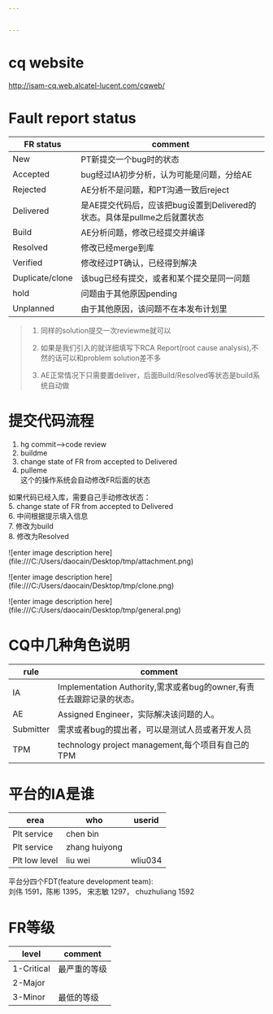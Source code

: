 ```yaml
---


---
```


<h1 id="cq-website">cq website</h1>
<p><a href="http://isam-cq.web.alcatel-lucent.com/cqweb/">http://isam-cq.web.alcatel-lucent.com/cqweb/</a></p>
<h1 id="fault-report-status">Fault report status</h1>

<table>
<thead>
<tr>
<th>FR status</th>
<th>comment</th>
</tr>
</thead>
<tbody>
<tr>
<td>New</td>
<td>PT新提交一个bug时的状态</td>
</tr>
<tr>
<td>Accepted</td>
<td>bug经过IA初步分析，认为可能是问题，分给AE</td>
</tr>
<tr>
<td>Rejected</td>
<td>AE分析不是问题，和PT沟通一致后reject</td>
</tr>
<tr>
<td>Delivered</td>
<td>是AE提交代码后，应该把bug设置到Delivered的状态。具体是pullme之后就置状态</td>
</tr>
<tr>
<td>Build</td>
<td>AE分析问题，修改已经提交并编译</td>
</tr>
<tr>
<td>Resolved</td>
<td>修改已经merge到库</td>
</tr>
<tr>
<td>Verified</td>
<td>修改经过PT确认，已经得到解决</td>
</tr>
<tr>
<td>Duplicate/clone</td>
<td>该bug已经有提交，或者和某个提交是同一问题</td>
</tr>
<tr>
<td>hold</td>
<td>问题由于其他原因pending</td>
</tr>
<tr>
<td>Unplanned</td>
<td>由于其他原因，该问题不在本发布计划里</td>
</tr>
</tbody>
</table><blockquote>
<ol>
<li>
<p>同样的solution提交一次reviewme就可以</p>
</li>
<li>
<p>如果是我们引入的就详细填写下RCA Report(root cause analysis),不然的话可以和problem solution差不多</p>
</li>
<li>
<p>AE正常情况下只需要置deliver，后面Build/Resolved等状态是build系统自动做</p>
</li>
</ol>
</blockquote>
<h1 id="提交代码流程">提交代码流程</h1>
<ol>
<li>hg commit–&gt;code review</li>
<li>buildme</li>
<li>change state of FR from accepted to Delivered</li>
<li>pulleme<br>
这个的操作系统会自动修改FR后面的状态</li>
</ol>
<p>如果代码已经入库，需要自己手动修改状态：<br>
5. change state of FR from accepted to Delivered<br>
6. 中间根据提示填入信息<br>
7. 修改为build<br>
8. 修改为Resolved</p>
<p>![enter image description here](file:///C:/Users/daocain/Desktop/tmp/attachment.png)</p>
<p>![enter image description here](file:///C:/Users/daocain/Desktop/tmp/clone.png)</p>
<p>![enter image description here](file:///C:/Users/daocain/Desktop/tmp/general.png)</p>
<h1 id="cq中几种角色说明">CQ中几种角色说明</h1>

<table>
<thead>
<tr>
<th>rule</th>
<th>comment</th>
</tr>
</thead>
<tbody>
<tr>
<td>IA</td>
<td>Implementation Authority,需求或者bug的owner,有责任去跟踪记录的状态。</td>
</tr>
<tr>
<td>AE</td>
<td>Assigned Engineer，实际解决该问题的人。</td>
</tr>
<tr>
<td>Submitter</td>
<td>需求或者bug的提出者，可以是测试人员或者开发人员</td>
</tr>
<tr>
<td>TPM</td>
<td>technology project management,每个项目有自己的TPM</td>
</tr>
</tbody>
</table><h1 id="平台的ia是谁">平台的IA是谁</h1>

<table>
<thead>
<tr>
<th>erea</th>
<th>who</th>
<th>userid</th>
</tr>
</thead>
<tbody>
<tr>
<td>Plt service</td>
<td>chen bin</td>
<td></td>
</tr>
<tr>
<td>Plt service</td>
<td>zhang huiyong</td>
<td></td>
</tr>
<tr>
<td>Plt low level</td>
<td>liu wei</td>
<td>wliu034</td>
</tr>
</tbody>
</table><p>平台分四个FDT(feature development team):<br>
刘伟 1591，陈彬 1395， 宋志敏 1297， chuzhuliang 1592</p>
<h1 id="fr等级">FR等级</h1>

<table>
<thead>
<tr>
<th>level</th>
<th>comment</th>
</tr>
</thead>
<tbody>
<tr>
<td>1-Critical</td>
<td>最严重的等级</td>
</tr>
<tr>
<td>2-Major</td>
<td></td>
</tr>
<tr>
<td>3-Minor</td>
<td>最低的等级</td>
</tr>
</tbody>
</table>
